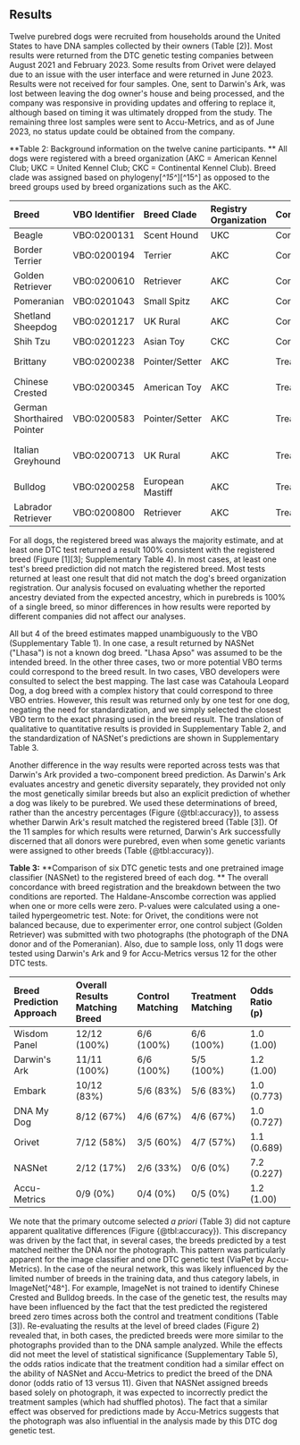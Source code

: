 ## Results

Twelve purebred dogs were recruited from households around the United States to have DNA samples collected by their owners (Table [2)].
Most results were returned from the DTC genetic testing companies between August 2021 and February 2023.
Some results from Orivet were delayed due to an issue with the user interface and were returned in June 2023.
Results were not received for four samples.
One, sent to Darwin's Ark, was lost between leaving the dog owner's house and being processed, and the company was responsive in providing updates and offering to replace it, although based on timing it was ultimately dropped from the study.
The remaining three lost samples were sent to Accu-Metrics, and as of June 2023, no status update could be obtained from the company.

**Table 2: Background information on the twelve canine participants.
** All dogs were registered with a breed organization (AKC = American Kennel Club; UKC = United Kennel Club; CKC = Continental Kennel Club).
Breed clade was assigned based on phylogeny[*^15^*][^15^] as opposed to the breed groups used by breed organizations such as the AKC.

| Breed                      | VBO Identifier   | Breed Clade      | Registry Organization   | Condition   | Photograph                 |
|:---------------------------|:-----------------|:-----------------|:------------------------|:------------|:---------------------------|
| Beagle                     | VBO:0200131      | Scent Hound      | UKC                     | Control     | Self                       |
| Border Terrier             | VBO:0200194      | Terrier          | AKC                     | Control     | Self                       |
| Golden Retriever           | VBO:0200610      | Retriever        | AKC                     | Control     | Self                       |
| Pomeranian                 | VBO:0201043      | Small Spitz      | AKC                     | Control     | Self                       |
| Shetland Sheepdog          | VBO:0201217      | UK Rural         | AKC                     | Control     | Self                       |
| Shih Tzu                   | VBO:0201223      | Asian Toy        | CKC                     | Control     | Self                       |
| Brittany                   | VBO:0200238      | Pointer/Setter   | AKC                     | Treatment   | Chinese Crested            |
| Chinese Crested            | VBO:0200345      | American Toy     | AKC                     | Treatment   | Brittany                   |
| German Shorthaired Pointer | VBO:0200583      | Pointer/Setter   | AKC                     | Treatment   | Italian Greyhound          |
| Italian Greyhound          | VBO:0200713      | UK Rural         | AKC                     | Treatment   | German Shorthaired Pointer |
| Bulldog                    | VBO:0200258      | European Mastiff | AKC                     | Treatment   | Labrador Retriever         |
| Labrador Retriever         | VBO:0200800      | Retriever        | AKC                     | Treatment   | Bulldog                    |

For all dogs, the registered breed was always the majority estimate, and at least one DTC test returned a result 100% consistent with the registered breed (Figure [1][3]; Supplementary Table 4).
In most cases, at least one test's breed prediction did not match the registered breed.
Most tests returned at least one result that did not match the dog's breed organization registration.
Our analysis focused on evaluating whether the reported ancestry deviated from the expected ancestry, which in purebreds is 100% of a single breed, so minor differences in how results were reported by different companies did not affect our analyses.

All but 4 of the breed estimates mapped unambiguously to the VBO (Supplementary Table 1).
In one case, a result returned by NASNet ("Lhasa") is not a known dog breed.
"Lhasa Apso" was assumed to be the intended breed.
In the other three cases, two or more potential VBO terms could correspond to the breed result.
In two cases, VBO developers were consulted to select the best mapping.
The last case was Catahoula Leopard Dog, a dog breed with a complex history that could correspond to three VBO entries.
However, this result was returned only by one test for one dog, negating the need for standardization, and we simply selected the closest VBO term to the exact phrasing used in the breed result.
The translation of qualitative to quantitative results is provided in Supplementary Table 2, and the standardization of NASNet's predictions are shown in Supplementary Table 3.

Another difference in the way results were reported across tests was that Darwin's Ark provided a two-component breed prediction.
As Darwin's Ark evaluates ancestry and genetic diversity separately, they provided not only the most genetically similar breeds but also an explicit prediction of whether a dog was likely to be purebred.
We used these determinations of breed, rather than the ancestry percentages (Figure {@tbl:accuracy}), to assess whether Darwin Ark's result matched the registered breed (Table [3]).
Of the 11 samples for which results were returned, Darwin's Ark successfully discerned that all donors were purebred, even when some genetic variants were assigned to other breeds (Table {@tbl:accuracy}).

**Table 3:** **Comparison of six DTC genetic tests and one pretrained image classifier (NASNet) to the registered breed of each dog.
** The overall concordance with breed registration and the breakdown between the two conditions are reported.
The Haldane-Anscombe correction was applied when one or more cells were zero.
P-values were calculated using a one-tailed hypergeometric test.
Note: for Orivet, the conditions were not balanced because, due to experimenter error, one control subject (Golden Retriever) was submitted with two photographs (the photograph of the DNA donor and of the Pomeranian).
Also, due to sample loss, only 11 dogs were tested using Darwin's Ark and 9 for Accu-Metrics versus 12 for the other DTC tests.

| Breed Prediction Approach   | Overall Results Matching Breed   | Control Matching   | Treatment Matching   | Odds Ratio (p)   |
|:----------------------------|:---------------------------------|:-------------------|:---------------------|:-----------------|
| Wisdom Panel                | 12/12 (100%)                     | 6/6 (100%)         | 6/6 (100%)           | 1.0 (1.00)       |
| Darwin's Ark                | 11/11 (100%)                     | 6/6 (100%)         | 5/5 (100%)           | 1.2 (1.00)       |
| Embark                      | 10/12 (83%)                      | 5/6 (83%)          | 5/6 (83%)            | 1.0 (0.773)      |
| DNA My Dog                  | 8/12 (67%)                       | 4/6 (67%)          | 4/6 (67%)            | 1.0 (0.727)      |
| Orivet                      | 7/12 (58%)                       | 3/5 (60%)          | 4/7 (57%)            | 1.1 (0.689)      |
| NASNet                      | 2/12 (17%)                       | 2/6 (33%)          | 0/6 (0%)             | 7.2 (0.227)      |
| Accu-Metrics                | 0/9 (0%)                         | 0/4 (0%)           | 0/5 (0%)             | 1.2 (1.00)       |

We note that the primary outcome selected *a priori* (Table 3) did not capture apparent qualitative differences (Figure {@tbl:accuracy}).
This discrepancy was driven by the fact that, in several cases, the breeds predicted by a test matched neither the DNA nor the photograph.
This pattern was particularly apparent for the image classifier and one DTC genetic test (ViaPet by Accu-Metrics).
In the case of the neural network, this was likely influenced by the limited number of breeds in the training data, and thus category labels, in ImageNet[^48^].
For example, ImageNet is not trained to identify Chinese Crested and Bulldog breeds.
In the case of the genetic test, the results may have been influenced by the fact that the test predicted the registered breed zero times across both the control and treatment conditions (Table [3]).
Re-evaluating the results at the level of breed clades (Figure 2) revealed that, in both cases, the predicted breeds were more similar to the photographs provided than to the DNA sample analyzed.
While the effects did not meet the level of statistical significance (Supplementary Table 5), the odds ratios indicate that the treatment condition had a similar effect on the ability of NASNet and Accu-Metrics to predict the breed of the DNA donor (odds ratio of 13 versus 11).
Given that NASNet assigned breeds based solely on photograph, it was expected to incorrectly predict the treatment samples (which had shuffled photos).
The fact that a similar effect was observed for predictions made by Accu-Metrics suggests that the photograph was also influential in the analysis made by this DTC dog genetic test.

